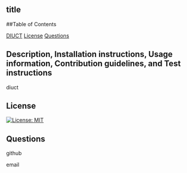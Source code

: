 ## title

##Table of Contents

[DIUCT](#diuct)
[License](#License)
[Questions](#Questions)

## Description, Installation instructions, Usage information, Contribution guidelines, and Test instructions

<a name = "diuct"/>diuct

## License 

[![License: MIT](https://img.shields.io/badge/License-MIT-yellow.svg)](https://opensource.org/licenses/MIT)

## Questions

github

email